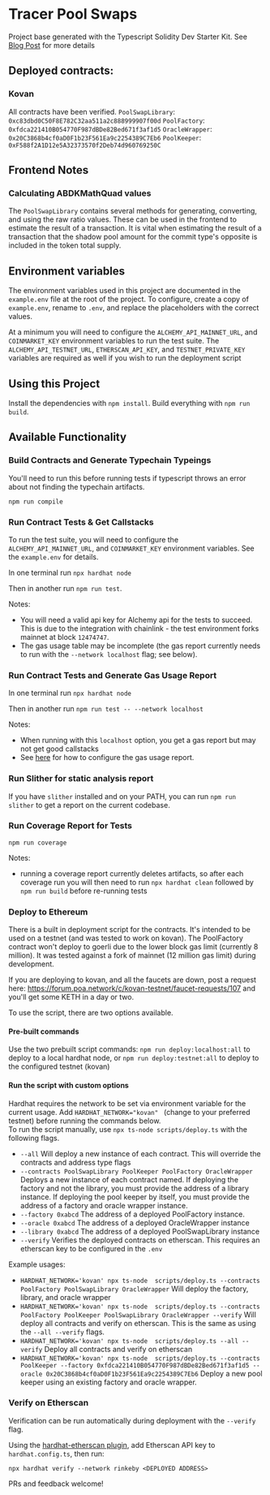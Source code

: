 # Tracer Pool Swaps

Project base generated with the Typescript Solidity Dev Starter Kit. See [Blog Post](https://medium.com/@rahulsethuram/the-new-solidity-dev-stack-buidler-ethers-waffle-typescript-tutorial-f07917de48ae) for more details

## Deployed contracts:
### Kovan 
All contracts have been verified.
`PoolSwapLibrary`:  	`0xc83dbd0C50F8E782C32aa511a2c888999907f00d`
`PoolFactory`:  	    `0xfdca221410B054770F987dBDe82Bed671f3af1d5`
`OracleWrapper`: 	    `0x20C3868b4cf0aD0F1b23F561Ea9c2254389C7Eb6`
`PoolKeeper`:   	    `0xF588f2A1D12e5A32373570f2Deb74d960769250C`
## Frontend Notes
### Calculating ABDKMathQuad values
The `PoolSwapLibrary` contains several methods for generating, converting, and using the raw ratio values. These can be used in the frontend to estimate the result of a transaction. It is vital when estimating the result of a transaction that the shadow pool amount for the commit type's opposite is included in the token total supply.

## Environment variables
The environment variables used in this project are documented in the `example.env` file at the root of the project. To configure, create a copy of `example.env`, rename to `.env`, and replace the placeholders with the correct values. 

At a minimum you will need to configure the `ALCHEMY_API_MAINNET_URL`, and `COINMARKET_KEY` environment variables to run the test suite. The `ALCHEMY_API_TESTNET_URL`, `ETHERSCAN_API_KEY`, and `TESTNET_PRIVATE_KEY` variables are required as well if you wish to run the deployment script

## Using this Project

Install the dependencies with `npm install`. 
Build everything with `npm run build`. 

## Available Functionality

### Build Contracts and Generate Typechain Typeings
You'll need to run this before running tests if typescript throws an error about not finding the typechain artifacts.

`npm run compile`

### Run Contract Tests & Get Callstacks

To run the test suite, you will need to configure the `ALCHEMY_API_MAINNET_URL`, and `COINMARKET_KEY` environment variables. See the `example.env` for details.

In one terminal run `npx hardhat node`

Then in another run `npm run test`. 

Notes:
- You will need a valid api key for Alchemy api for the tests to succeed. This is due to the integration with chainlink - the test environment forks mainnet at block `12474747`.
- The gas usage table may be incomplete (the gas report currently needs to run with the `--network localhost` flag; see below).

### Run Contract Tests and Generate Gas Usage Report

In one terminal run `npx hardhat node`

Then in another run `npm run test -- --network localhost`

Notes:

- When running with this `localhost` option, you get a gas report but may not get good callstacks
- See [here](https://github.com/cgewecke/eth-gas-reporter#installation-and-config) for how to configure the gas usage report.

### Run Slither for static analysis report
If you have `slither` installed and on your PATH, you can run `npm run slither` to get a report on the current codebase.

### Run Coverage Report for Tests

`npm run coverage`

Notes:

- running a coverage report currently deletes artifacts, so after each coverage run you will then need to run `npx hardhat clean` followed by `npm run build` before re-running tests
 
### Deploy to Ethereum
There is a built in deployment script for the contracts. It's intended to be used on a testnet (and was tested to work on kovan). The PoolFactory contract won't deploy to goerli due to the lower block gas limit (currently 8 million). It was tested against a fork of mainnet (12 million gas limit) during development. 

If you are deploying to kovan, and all the faucets are down, post a request here: https://forum.poa.network/c/kovan-testnet/faucet-requests/107 and you'll get some KETH in a day or two.

To use the script, there are two options available.
#### Pre-built commands
Use the two prebuilt script commands: `npm run deploy:localhost:all` to deploy to a local hardhat node, or `npm run deploy:testnet:all` to deploy to the configured testnet (kovan)

#### Run the script with custom options
Hardhat requires the network to be set via environment variable for the current usage. Add `HARDHAT_NETWORK="kovan" ` (change to your preferred testnet) before running the commands below.  
To run the script manually, use `npx ts-node scripts/deploy.ts` with the following flags.
- `--all` Will deploy a new instance of each contract. This will override the contracts and address type flags
- `--contracts PoolSwapLibrary PoolKeeper PoolFactory OracleWrapper` Deploys a new instance of each contract named. If deploying the factory and not the library, you must provide the address of a library instance. If deploying the pool keeper by itself, you must provide the address of a factory and oracle wrapper instance.
- `--factory 0xabcd` The address of a deployed PoolFactory instance.
- `--oracle 0xabcd` The address of a deployed OracleWrapper instance
- `--library 0xabcd` The address of a deployed PoolSwapLibrary instance
- `--verify` Verifies the deployed contracts on etherscan. This requires an etherscan key to be configured in the `.env`

Example usages:
- `HARDHAT_NETWORK='kovan' npx ts-node  scripts/deploy.ts --contracts PoolFactory PoolSwapLibrary OracleWrapper` Will deploy the factory, library, and oracle wrapper
- `HARDHAT_NETWORK='kovan' npx ts-node  scripts/deploy.ts --contracts PoolFactory PoolKeeper PoolSwapLibrary OracleWrapper --verify` Will deploy all contracts and verify on etherscan. This is the same as using the `--all --verify` flags.
- `HARDHAT_NETWORK='kovan' npx ts-node  scripts/deploy.ts --all --verify` Deploy all contracts and verify on etherscan
- `HARDHAT_NETWORK='kovan' npx ts-node  scripts/deploy.ts --contracts PoolKeeper --factory 0xfdca221410B054770F987dBDe82Bed671f3af1d5 --oracle 0x20C3868b4cf0aD0F1b23F561Ea9c2254389C7Eb6` Deploy a new pool keeper using an existing factory and oracle wrapper.

### Verify on Etherscan

Verification can be run automatically during deployment with the `--verify` flag. 

Using the [hardhat-etherscan plugin](https://hardhat.org/plugins/nomiclabs-hardhat-etherscan.html), add Etherscan API key to `hardhat.config.ts`, then run:

`npx hardhat verify --network rinkeby <DEPLOYED ADDRESS>`

PRs and feedback welcome!
